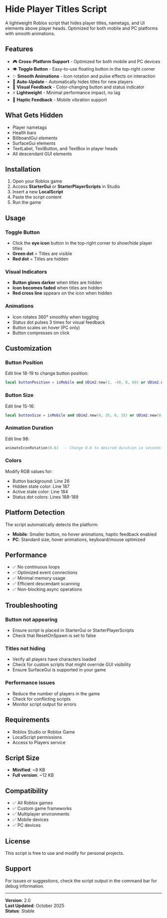 # Hide Player Titles Script

A lightweight Roblox script that hides player titles, nametags, and UI elements above player heads. Optimized for both mobile and PC platforms with smooth animations.

## Features

- 🎮 **Cross-Platform Support** - Optimized for both mobile and PC devices
- 👁️ **Toggle Button** - Easy-to-use floating button in the top-right corner
- ✨ **Smooth Animations** - Icon rotation and pulse effects on interaction
- 🔄 **Auto-Update** - Automatically hides titles for new players
- 🎨 **Visual Feedback** - Color-changing button and status indicator
- ⚡ **Lightweight** - Minimal performance impact, no lag
- 📱 **Haptic Feedback** - Mobile vibration support

## What Gets Hidden

- Player nametags
- Health bars
- BillboardGui elements
- SurfaceGui elements
- TextLabel, TextButton, and TextBox in player heads
- All descendant GUI elements

## Installation

1. Open your Roblox game
2. Access **StarterGui** or **StarterPlayerScripts** in Studio
3. Insert a new **LocalScript**
4. Paste the script content
5. Run the game

## Usage

### Toggle Button
- Click the **eye icon** button in the top-right corner to show/hide player titles
- **Green dot** = Titles are visible
- **Red dot** = Titles are hidden

### Visual Indicators
- **Button glows darker** when titles are hidden
- **Icon becomes faded** when titles are hidden
- **Red cross line** appears on the icon when hidden

### Animations
- Icon rotates 360° smoothly when toggling
- Status dot pulses 3 times for visual feedback
- Button scales on hover (PC only)
- Button compresses on click

## Customization

### Button Position
Edit line 18-19 to change button position:
```lua
local buttonPosition = isMobile and UDim2.new(1, -40, 0, 60) or UDim2.new(1, -40, 0, 60)
```

### Button Size
Edit line 15-16:
```lua
local buttonSize = isMobile and UDim2.new(0, 35, 0, 35) or UDim2.new(0, 32, 0, 32)
```

### Animation Duration
Edit line 98:
```lua
animateIconRotation(0.6)  -- Change 0.6 to desired duration in seconds
```

### Colors
Modify RGB values for:
- Button background: Line 26
- Hidden state color: Line 187
- Active state color: Line 184
- Status dot colors: Lines 188-189

## Platform Detection

The script automatically detects the platform:
- **Mobile**: Smaller button, no hover animations, haptic feedback enabled
- **PC**: Standard size, hover animations, keyboard/mouse optimized

## Performance

- ✅ No continuous loops
- ✅ Optimized event connections
- ✅ Minimal memory usage
- ✅ Efficient descendant scanning
- ✅ Non-blocking async operations

## Troubleshooting

### Button not appearing
- Ensure script is placed in StarterGui or StarterPlayerScripts
- Check that ResetOnSpawn is set to false

### Titles not hiding
- Verify all players have characters loaded
- Check for custom scripts that might override GUI visibility
- Ensure SurfaceGui is supported in your game

### Performance issues
- Reduce the number of players in the game
- Check for conflicting scripts
- Monitor script output for errors

## Requirements

- Roblox Studio or Roblox Game
- LocalScript permissions
- Access to Players service

## Script Size

- **Minified**: ~8 KB
- **Full version**: ~12 KB

## Compatibility

- ✅ All Roblox games
- ✅ Custom game frameworks
- ✅ Multiplayer environments
- ✅ Mobile devices
- ✅ PC devices

## License

This script is free to use and modify for personal projects.

## Support

For issues or suggestions, check the script output in the command bar for debug information.

---

**Version**: 2.0  
**Last Updated**: October 2025  
**Status**: Stable
